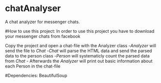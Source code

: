 # chatAnalyser
 A chat analyzer for messenger chats. 
 
#How to use this project:
 In order to use this project you have to download your messenger chats from facebook

 Copy the project and open a chat-file with the Analyzer class
    -*Analyzer* will send the file to *Chat*
    -*Chat* will parse the HTML data and send the parsed data to the person class
    -*Person* will systematicly count the parsed data from *Chat*
    - Afterwards the *Analyzer* will print out basic information about each Person in the chat-file

#Dependencies:
  BeautifulSoup
